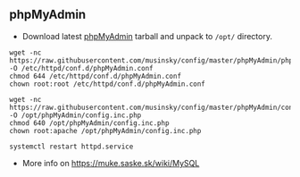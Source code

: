 ## phpMyAdmin
* Download latest [phpMyAdmin](https://www.phpmyadmin.net/downloads/) tarball and unpack to `/opt/` directory.
```
wget -nc https://raw.githubusercontent.com/musinsky/config/master/phpMyAdmin/phpMyAdmin.conf -O /etc/httpd/conf.d/phpMyAdmin.conf
chmod 644 /etc/httpd/conf.d/phpMyAdmin.conf
chown root:root /etc/httpd/conf.d/phpMyAdmin.conf

wget -nc https://raw.githubusercontent.com/musinsky/config/master/phpMyAdmin/config.inc.php -O /opt/phpMyAdmin/config.inc.php
chmod 640 /opt/phpMyAdmin/config.inc.php
chown root:apache /opt/phpMyAdmin/config.inc.php

systemctl restart httpd.service
```
* More info on https://muke.saske.sk/wiki/MySQL
